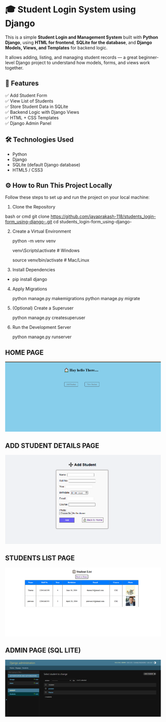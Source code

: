 # 🎓 Student Login System using Django

This is a simple **Student Login and Management System** built with **Python Django**, using **HTML for frontend**, **SQLite for the database**, 
and **Django Models, Views, and Templates** for backend logic.

It allows adding, listing, and managing student records — a great beginner-level Django project to understand how models, forms, and views work together.

## 📌 Features

✅ Add Student Form  
✅ View List of Students  
✅ Store Student Data in SQLite  
✅ Backend Logic with Django Views  
✅ HTML + CSS Templates  
✅ Django Admin Panel


## 🛠️ Technologies Used

- Python 
- Django 
- SQLite (default Django database)
- HTML5 / CSS3

## ⚙️ How to Run This Project Locally

Follow these steps to set up and run the project on your local machine:
  1. Clone the Repository

bash or cmd
git clone https://github.com/jayaprakash-118/students_login-form_using-django-.git
cd students_login-form_using-django-

2. Create a Virtual Environment
   
    python -m venv venv
   
    venv\Scripts\activate       # Windows
   
    source venv/bin/activate      # Mac/Linux

4. Install Dependencies
   
  - pip install django

4. Apply Migrations

    python manage.py makemigrations
    python manage.py migrate

6. (Optional) Create a Superuser

    python manage.py createsuperuser
   
8. Run the Development Server

   python manage.py runserver

## HOME PAGE 

 ![image alt](https://github.com/jayaprakash-118/students_login-form_using-django-/blob/main/home%20page.png?raw=true)

## ADD STUDENT DETAILS PAGE
 ![image alt](https://github.com/jayaprakash-118/students_login-form_using-django-/blob/main/addpage.png?raw=true)

## STUDENTS LIST PAGE
 ![image alt](https://github.com/jayaprakash-118/students_login-form_using-django-/blob/main/students_listpage.png?raw=true)

## ADMIN PAGE (SQL LITE)
 ![image alt](https://github.com/jayaprakash-118/students_login-form_using-django-/blob/main/admin-database.png?raw=true)




